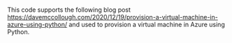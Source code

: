 # 
This code supports the following blog post https://davemccollough.com/2020/12/19/provision-a-virtual-machine-in-azure-using-python/ and used to provision a virtual machine in Azure using Python.  

